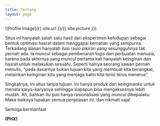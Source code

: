 ```yaml
---
title: Tentang
layout: page
---
```

![Profile Image]({{ site.url }}/{{ site.picture }})

<p>Situs ini hanyalah salah satu hasil dari eksperimen kehidupan sebagai bentuk optimasi hasrat dalam menggapai kematian yang sempurna. Terkadang alasan hanyalah ilusi rasio pikiran yang sesungguhnya tak pernah ada. Ia muncul sebagai pembenaran logis dari perbuatan manusia, karena pada akhirnya yang muncul pertama kali hanyalah keinginan dan hasrat untuk melakukan sesuatu. Seperti halnya seorang kawan pernah menulis, "pada dasarnya bukan tujuan kita yang membuat kita berangkat, melainkan keinginan kita yang menjaga batin kita terisi terus menerus" </p>

<p>Singkatnya, ini situs tanpa tujuan. Ini hanya produk dari keinginanku untuk menata karya-karyanya sehingga siapapun bisa mengaksesnya lebih mudah. Ah, bahkan itu pun hanya rasionalisasi yang muncul dikepalaku. Maka baiknya lupakan semua penjelasan ini, dan nikmati saja!</p>

<p> Semoga bermanfaat</p>

<p><b>(PHX)</b></p>
